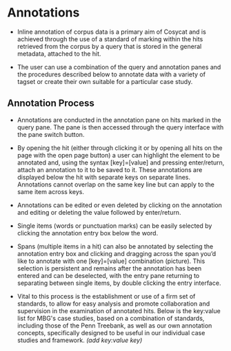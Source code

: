 # **Annotations**

* Inline annotation of corpus data is a primary aim of Cosycat and is achieved through the use of a standard of marking within the hits retrieved from the corpus by a query that is stored in the general metadata, attached to the hit.

* The user can use a combination of the query and annotation panes and the procedures described below to annotate data with a variety of tagset or create their own suitable for a particular case study.

 ## **Annotation Process**
 
 * Annotations are conducted in the annotation pane on hits marked in the query pane. The pane is then accessed through the query interface with the pane switch button.
 
 * By opening the hit (either through clicking it or by opening all hits on the page with the open page button) a user can highlight the element to be annotated and, using the syntax [key]=[value] and pressing enter/return, attach an annotation to it to be saved to it. These annotations are displayed below the hit with separate keys on separate lines. Annotations cannot overlap on the same key line but can apply to the same item across keys. 
 
  * Annotations can be edited or even deleted by clicking on the annotation and editing or deleting the value followed by enter/return. 
  
  * Single items (words or punctuation marks) can be easily selected by clicking the annotation entry box below the word.
  
  * Spans (multiple items in a hit) can also be annotated by selecting the annotation entry box and clicking and dragging across the span you’d like to annotate with one [key]=[value] combination (picture). This selection is persistent and remains after the annotation has been entered and can be deselected, with the entry pane returning to separating between single items, by double clicking the entry interface.
  
  * Vital to this process is the establishment or use of a firm set of standards, to allow for easy analysis and promote collaboration and supervision in the examination of annotated hits. Below is the key:value list for MBG's case studies, based on a combination of standards, including those of the Penn Treebank, as well as our own annotation concepts, specifically designed to be useful in our individual case studies and framework. *(add key:value key)*
  
